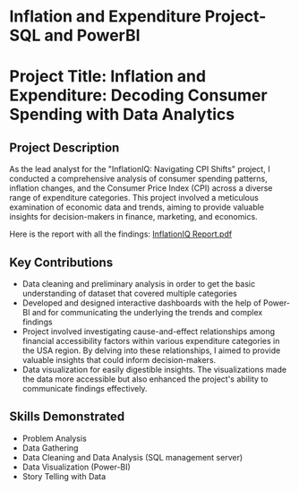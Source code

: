# Inflation and Expenditure Project- SQL and PowerBI

<h1>Project Title: Inflation and Expenditure: Decoding Consumer Spending with Data Analytics </h1> 

<h2>Project Description</h2>

As the lead analyst for the "InflationIQ: Navigating CPI Shifts" project, I conducted a comprehensive analysis of consumer spending patterns, inflation changes, and the Consumer Price Index (CPI) across a diverse range of expenditure categories. This project involved a meticulous examination of economic data and trends, aiming to provide valuable insights for decision-makers in finance, marketing, and economics.

Here is the report with all the findings: [InflationIQ Report.pdf](https://github.com/AtharvaDharia0732/InflationIQ-PowerBI/blob/ed420acb8ec08108c5dc0c9e50e6ced96d9f63b9/InflationIQ%20Report.pdf)

<h2>Key Contributions</h2>
<ul>

<li>Data cleaning and preliminary analysis in order to get the basic understanding of dataset that covered multiple categories</li>
<li>Developed and designed interactive dashboards with the help of Power-BI and for communicating the underlying the trends and complex findings</li>
<li>Project involved investigating cause-and-effect relationships among financial accessibility factors within various expenditure categories in the USA region. By delving into these relationships, I aimed to provide valuable insights that could inform decision-makers.</li>
<li>Data visualization for easily digestible insights. The visualizations made the data more accessible but also enhanced the project's ability to communicate findings effectively.</li>

</ul>


<h2>Skills Demonstrated </h2>
<ul>

<li>Problem Analysis</li> 
<li>Data Gathering </li>
<li>Data Cleaning and Data Analysis (SQL management server)</li>
<li>Data Visualization (Power-BI)</li>
<li>Story Telling with Data</li>

</ul>

